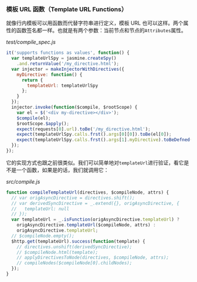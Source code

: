 ### 模板 URL 函数（Template URL Functions）

就像行内模板可以用函数而代替字符串进行定义，模板 URL 也可以这样。两个属性的函数签名都一样。也就是有两个参数：当前节点和节点的`Attributes`属性。

_test/compile_spec.js_

```js
it('supports functions as values', function() {
  var templateUrlSpy = jasmine.createSpy()
    .and.returnValue('/my_directive.html');
  var injector = makeInjectorWithDirectives({
    myDirective: function() {
      return {
        templateUrl: templateUrlSpy
      };
    }
  });
  injector.invoke(function($compile, $rootScope) {
    var el = $('<div my-directive></div>');
    $compile(el);
    $rootScope.$apply();
    expect(requests[0].url).toBe('/my_directive.html');
    expect(templateUrlSpy.calls.frst().args[0][0]).toBe(el[0]);
    expect(templateUrlSpy.calls.frst().args[1].myDirective).toBeDefned();
  });
});
```

它的实现方式也跟之前很类似。我们可以简单地对`templateUrl`进行验证，看它是不是一个函数，如果是的话，我们就调用它：

_src/compile.js_

```js
function compileTemplateUrl(directives, $compileNode, attrs) {
  // var origAsyncDirective = directives.shift();
  // var derivedSyncDirective = _.extend({}, origAsyncDirective, {
  //   templateUrl: null
  // });
  var templateUrl = _.isFunction(origAsyncDirective.templateUrl) ?
    origAsyncDirective.templateUrl($compileNode, attrs) :
    origAsyncDirective.templateUrl;
  // $compileNode.empty();
  $http.get(templateUrl).success(function(template) {
    // directives.unshift(derivedSyncDirective);
    // $compileNode.html(template);
    // applyDirectivesToNode(directives, $compileNode, attrs);
    // compileNodes($compileNode[0].childNodes);
  });
}
```